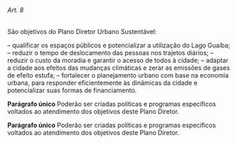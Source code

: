 
###### Art. 8
São objetivos do Plano Diretor Urbano Sustentável:

– qualificar os espaços públicos e potencializar a utilização do Lago Guaíba;
– reduzir o tempo de deslocamento das pessoas nos trajetos diários;
– reduzir o custo da moradia e garantir o acesso de todos à cidade;
– adaptar a cidade aos efeitos das mudanças climáticas e zerar as emissões de gases de efeito estufa;
– fortalecer o planejamento urbano com base na economia urbana, para responder eficientemente às dinâmicas da cidade e potencializar suas formas de financiamento.

**Parágrafo único** Poderão ser criadas políticas e programas específicos voltados ao atendimento dos objetivos deste Plano Diretor.

**Parágrafo único** Poderão ser criadas políticas e programas específicos voltados ao atendimento dos objetivos deste Plano Diretor.
